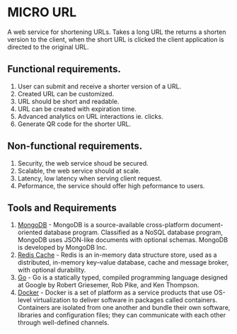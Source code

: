 # MICRO URL

A web service for shortening URLs. Takes a long URL the returns a shorten version to the client, when the short URL is clicked the client application is directed to the original URL.

## Functional requirements.

1. User can submit and receive a shorter version of a URL.
2. Created URL can be customized.
3. URL should be short and readable.
4. URL can be created with expiration time.
5. Advanced analytics on URL interactions ie. clicks.
6. Generate QR code for the shorter URL.

## Non-functional requirements.

1. Security, the web service shoud be secured.
2. Scalable, the web service should at scale.
3. Latency, low latency when serving client request.
4. Peformance, the service should offer high peformance to users.

## Tools and Requirements

1. [MongoDB]("https://www.mongodb.com/) - MongoDB is a source-available cross-platform document-oriented database program. Classified as a NoSQL database program, MongoDB uses JSON-like documents with optional schemas. MongoDB is developed by MongoDB Inc.
2. [Redis Cache]("https://redis.io/") - Redis is an in-memory data structure store, used as a distributed, in-memory key–value database, cache and message broker, with optional durability.
3. [Go]("https://go.dev/") - Go is a statically typed, compiled programming language designed at Google by Robert Griesemer, Rob Pike, and Ken Thompson.
4. [Docker]("https://www.docker.com/") - Docker is a set of platform as a service products that use OS-level virtualization to deliver software in packages called containers. Containers are isolated from one another and bundle their own software, libraries and configuration files; they can communicate with each other through well-defined channels.
